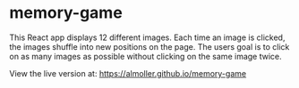 # memory-game

This React app displays 12 different images.  Each time an image is clicked, the images shuffle into new positions on the page.  The users goal is to click on as many images as possible without clicking on the same image twice.

View the live version at: https://almoller.github.io/memory-game